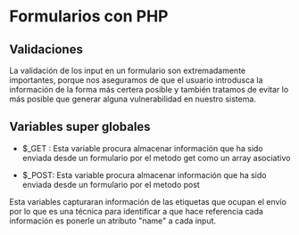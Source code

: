 # Formularios con PHP

## Validaciones 

La validación de los input en un formulario son extremadamente importantes, porque nos aseguramos de que el usuario introdusca la información de la forma más certera posible y también tratamos de evitar lo más posible que generar alguna vulnerabilidad en nuestro sistema. 

## Variables super globales

* $_GET : Esta variable procura almacenar información que ha sido enviada desde un formulario por el metodo get como un array asociativo

* $_POST: Esta variable procura almacenar información que ha sido enviada desde un formulario por el metodo post

Esta variables capturaran información de las etiquetas que ocupan el envío por lo que es una técnica para identificar a que hace referencia cada información es ponerle un atributo "name" a cada input.